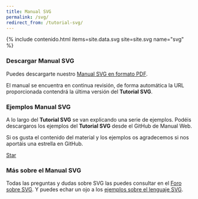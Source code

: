 ```yaml
---
title: Manual SVG
permalink: /svg/
redirect_from: /tutorial-svg/
---
```


{% include contenido.html items=site.data.svg site=site.svg name="svg" %}


### Descargar Manual SVG

Puedes descargarte nuestro [Manual SVG en formato PDF][PDFSVG].

El manual se encuentra en continua revisión, de forma automática la URL proporcionada contendrá la última versión del **Tutorial SVG**.

### Ejemplos Manual SVG

A lo largo del **Tutorial SVG** se van explicando una serie de ejemplos. Podéis descargaros los ejemplos del **Tutorial SVG** desde el GitHub de Manual Web.

Si os gusta el contenido del material y los ejemplos os agradecemos si nos aportáis una estrella en GitHub.

<a class="github-button" href="https://github.com/manualweb/manualweb" data-icon="octicon-star" data-style="mega" aria-label="Star manualweb/manualweb on GitHub">Star</a>

### Más sobre el Manual SVG

Todas las preguntas y dudas sobre SVG las puedes consultar en el [Foro sobre SVG][ForoSVG]. Y puedes echar un ojo a los [ejemplos sobre el lenguaje SVG][EjemplosSVG].

<script id="github-bjs" src="https://buttons.github.io/buttons.js" async="" defer="defer"></script>

[PDFSVG]: https://gitprint.com/victorcuervo/manualweb/blob/master/svg/pdf/tutorial-svg-pdf.md
[ForoSVG]: http://dudasprogramacion.com/html/svg
[EjemplosSVG]: http://lineadecodigo.com/svg/
